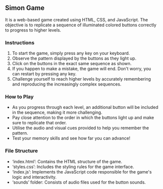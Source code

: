 ## Simon Game

It is a web-based game created using HTML, CSS, and JavaScript. The objective is to replicate a sequence of illuminated colored buttons correctly to progress to higher levels.

### Instructions

1. To start the game, simply press any key on your keyboard.
2. Observe the pattern displayed by the buttons as they light up.
3. Click on the buttons in the exact same sequence as shown.
4. If you happen to make a mistake, the game will end. Don't worry, you can restart by pressing any key.
5. Challenge yourself to reach higher levels by accurately remembering and reproducing the increasingly complex sequences.

### How to Play

- As you progress through each level, an additional button will be included in the sequence, making it more challenging.
- Pay close attention to the order in which the buttons light up and make sure to replicate that order.
- Utilise the audio and visual cues provided to help you remember the pattern.
- Test your memory skills and see how far you can advance!

### File Structure

- ‘index.html’: Contains the HTML structure of the game.
- ‘styles.css’: Includes the styling rules for the game interface.
- ‘index.js’: Implements the JavaScript code responsible for the game's logic and interactivity.
- ‘sounds’ folder: Consists of audio files used for the button sounds.




